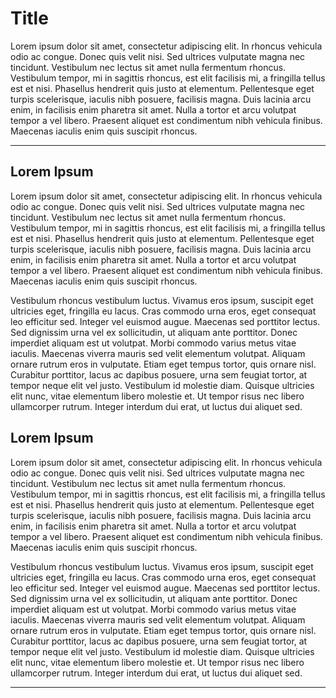 # Title
Lorem ipsum dolor sit amet, consectetur adipiscing elit. In rhoncus vehicula odio ac congue. Donec quis velit nisi. Sed ultrices vulputate magna nec tincidunt. Vestibulum nec lectus sit amet nulla fermentum rhoncus. Vestibulum tempor, mi in sagittis rhoncus, est elit facilisis mi, a fringilla tellus est et nisi. Phasellus hendrerit quis justo at elementum. Pellentesque eget turpis scelerisque, iaculis nibh posuere, facilisis magna. Duis lacinia arcu enim, in facilisis enim pharetra sit amet. Nulla a tortor et arcu volutpat tempor a vel libero. Praesent aliquet est condimentum nibh vehicula finibus. Maecenas iaculis enim quis suscipit rhoncus.

---
## Lorem Ipsum
Lorem ipsum dolor sit amet, consectetur adipiscing elit. In rhoncus vehicula odio ac congue. Donec quis velit nisi. Sed ultrices vulputate magna nec tincidunt. Vestibulum nec lectus sit amet nulla fermentum rhoncus. Vestibulum tempor, mi in sagittis rhoncus, est elit facilisis mi, a fringilla tellus est et nisi. Phasellus hendrerit quis justo at elementum. Pellentesque eget turpis scelerisque, iaculis nibh posuere, facilisis magna. Duis lacinia arcu enim, in facilisis enim pharetra sit amet. Nulla a tortor et arcu volutpat tempor a vel libero. Praesent aliquet est condimentum nibh vehicula finibus. Maecenas iaculis enim quis suscipit rhoncus.

Vestibulum rhoncus vestibulum luctus. Vivamus eros ipsum, suscipit eget ultricies eget, fringilla eu lacus. Cras commodo urna eros, eget consequat leo efficitur sed. Integer vel euismod augue. Maecenas sed porttitor lectus. Sed dignissim urna vel ex sollicitudin, ut aliquam ante porttitor. Donec imperdiet aliquam est ut volutpat. Morbi commodo varius metus vitae iaculis. Maecenas viverra mauris sed velit elementum volutpat. Aliquam ornare rutrum eros in vulputate. Etiam eget tempus tortor, quis ornare nisl. Curabitur porttitor, lacus ac dapibus posuere, urna sem feugiat tortor, at tempor neque elit vel justo. Vestibulum id molestie diam. Quisque ultricies elit nunc, vitae elementum libero molestie et. Ut tempor risus nec libero ullamcorper rutrum. Integer interdum dui erat, ut luctus dui aliquet sed.

## Lorem Ipsum
Lorem ipsum dolor sit amet, consectetur adipiscing elit. In rhoncus vehicula odio ac congue. Donec quis velit nisi. Sed ultrices vulputate magna nec tincidunt. Vestibulum nec lectus sit amet nulla fermentum rhoncus. Vestibulum tempor, mi in sagittis rhoncus, est elit facilisis mi, a fringilla tellus est et nisi. Phasellus hendrerit quis justo at elementum. Pellentesque eget turpis scelerisque, iaculis nibh posuere, facilisis magna. Duis lacinia arcu enim, in facilisis enim pharetra sit amet. Nulla a tortor et arcu volutpat tempor a vel libero. Praesent aliquet est condimentum nibh vehicula finibus. Maecenas iaculis enim quis suscipit rhoncus.

Vestibulum rhoncus vestibulum luctus. Vivamus eros ipsum, suscipit eget ultricies eget, fringilla eu lacus. Cras commodo urna eros, eget consequat leo efficitur sed. Integer vel euismod augue. Maecenas sed porttitor lectus. Sed dignissim urna vel ex sollicitudin, ut aliquam ante porttitor. Donec imperdiet aliquam est ut volutpat. Morbi commodo varius metus vitae iaculis. Maecenas viverra mauris sed velit elementum volutpat. Aliquam ornare rutrum eros in vulputate. Etiam eget tempus tortor, quis ornare nisl. Curabitur porttitor, lacus ac dapibus posuere, urna sem feugiat tortor, at tempor neque elit vel justo. Vestibulum id molestie diam. Quisque ultricies elit nunc, vitae elementum libero molestie et. Ut tempor risus nec libero ullamcorper rutrum. Integer interdum dui erat, ut luctus dui aliquet sed.

---
<explore pages="Plant,Implementation" />